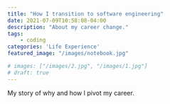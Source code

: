 ```yaml
---
title: "How I transition to software engineering"
date: 2021-07-09T10:58:08-04:00
description: "About my career change."
tags: 
    - coding
categories: 'Life Experience'
featured_image: "/images/notebook.jpg"

# images: ["/images/2.jpg", "/images/1.jpg"]
# draft: true
---
```

My story of why and how I pivot my career.
